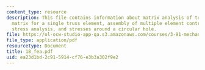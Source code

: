 ```yaml
---
content_type: resource
description: This file contains information about matrix analysis of trusses, Sti?ness
  matrix for a single truss element, assembly of multiple element contributions, general
  stress analysis, and stresses around a circular hole.
file: https://ol-ocw-studio-app-qa.s3.amazonaws.com/courses/3-91-mechanical-behavior-of-plastics-spring-2007/ea23d1bd2c915914cf76e3b3a302f9e2_18_fea.pdf
file_type: application/pdf
resourcetype: Document
title: 18_fea.pdf
uid: ea23d1bd-2c91-5914-cf76-e3b3a302f9e2
---
```

